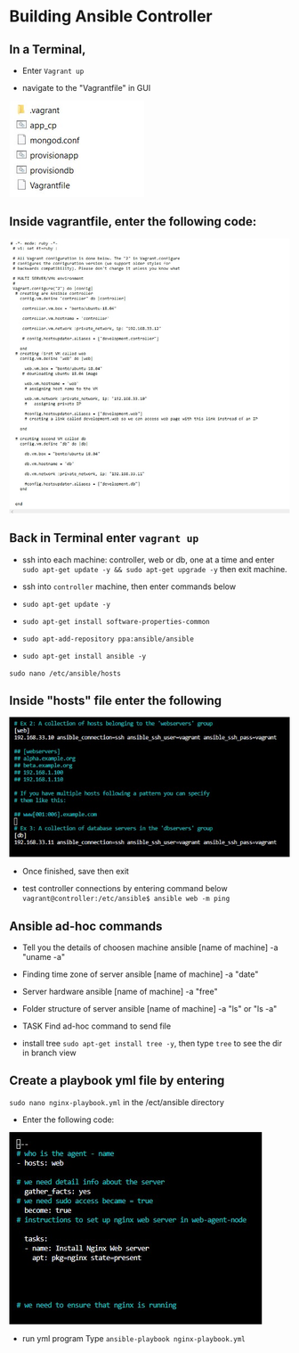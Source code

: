 # Building Ansible Controller

## In a Terminal, 

- Enter `Vagrant up`

- navigate to the "Vagrantfile" in GUI

![select vagrantfile](./Controller-steps-images/vagrantfile-in-terminal.jpg)

## Inside vagrantfile, enter the following code:

![inside vagrantfile](./Controller-steps-images/inside-vagrantfile.jpg)

## Back in Terminal enter `vagrant up`

- ssh into each machine: controller, web or db,  one at a time and enter `sudo apt-get update -y && sudo apt-get upgrade -y` then exit machine.

- ssh into `controller` machine, then enter commands below

- `sudo apt-get update -y`

- `sudo apt-get install software-properties-common`

- `sudo apt-add-repository ppa:ansible/ansible`

- `sudo apt-get install ansible -y`

`sudo nano /etc/ansible/hosts`

## Inside "hosts" file enter the following

![inside hosts file](./Controller-steps-images/Inside-hostfiles.jpg) 

- Once finished, save then exit


- test controller connections by entering command below
`vagrant@controller:/etc/ansible$ ansible web -m ping`

## Ansible ad-hoc commands

- Tell you the details of choosen machine
ansible [name of machine] -a "uname -a"

- Finding time zone of server
ansible [name of machine] -a "date"

- Server hardware
ansible [name of machine] -a "free"

- Folder structure of server
ansible [name of machine] -a "ls" or "ls -a"

- TASK
Find ad-hoc command to send file

- install tree
`sudo apt-get install tree -y`, then type `tree` to see the dir in branch view

## Create a playbook yml file by entering 
`sudo nano nginx-playbook.yml` in the /ect/ansible directory

- Enter the following code:

![Nginx playbook](./Controller-steps-images/nginx-playbook.jpg)


- run yml program
Type `ansible-playbook nginx-playbook.yml`


